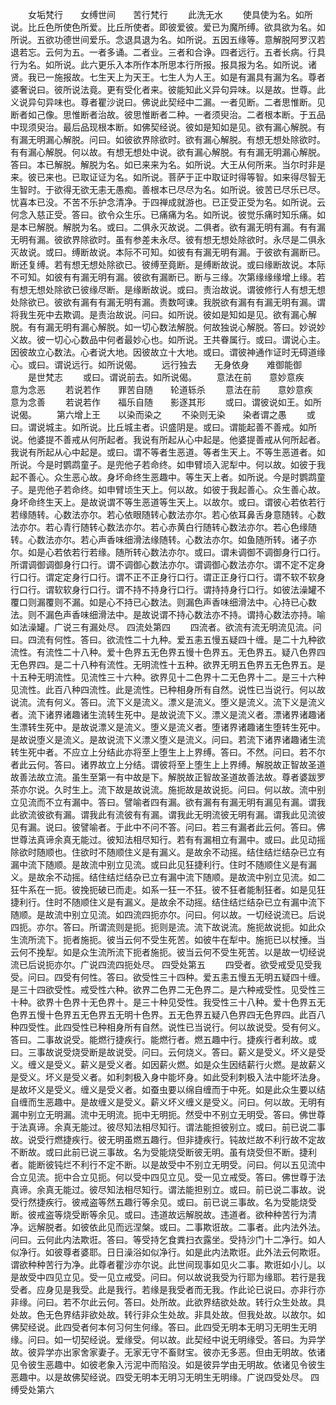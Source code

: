 <!-- { "loadSidebar": true } -->
　　女垢梵行　　女缚世间　　苦行梵行
　　此洗无水
　　使具使为名。如所说。比丘色所使色所爱。比丘所使者。即彼爱彼。爱已为魔所缚。欲具欲为名。如所说。五欲功德世间爱乐。念退具退为名。如所说。五因五缘等。意解脱阿罗汉若退若忘。云何为五。一者多诵。二者业。三者和合诤。四者远行。五者长病。行具行为名。如所说。此六更乐入本所作本所思本行所报。报具报为名。如所说。诸贤。我已一施报故。七生天上为天王。七生人为人王。如是有漏具有漏为名。尊者婆奢说曰。彼所说法竟。更有受化者来。彼能知此义异句异味。以是故。世尊。此义说异句异味也。尊者瞿沙说曰。佛说此契经中二漏。一者见断。二者思惟断。见断者如己像。思惟断者治故。彼思惟断者二种。一者须臾治。二者根本断。于五品中现须臾治。最后品现根本断。如佛契经说。彼如是知如是见。欲有漏心解脱。有有漏无明漏心解脱。问曰。如彼欲界除欲时。欲有漏心解脱。有想无想处除欲时。有有漏心解脱。何以故。有想无想处中说。欲有漏心解脱。有有漏无明漏心解脱。答曰。本已解脱。解脱为名。如已来来为名。如所说。大王从何所来。当尔时非是来。彼已来也。已取证证为名。如所说。菩萨于正中取证时得等智。如来得尽智无生智时。于欲得无欲无恚无愚痴。善根本已尽尽为名。如所说。彼苦已尽乐已尽。忧喜本已没。不苦不乐护念清净。于四禅成就游也。已正受正受为名。如所说。云何念入慈正受。答曰。欲令众生乐。已痛痛为名。如所说。彼觉乐痛时知乐痛。如是本已解脱。解脱为名。或曰。二俱永灭故说。二俱者。欲有漏无明有漏。有有漏无明有漏。彼欲界除欲时。虽有参差未永尽。彼有想无想处除欲时。永尽是二俱永灭故说。或曰。缚断故说。本际不可知。如彼有有漏无明有漏。于彼欲有漏断已。断还复缚。若有想无想处除欲已。彼缚至竟断。是缚断故说。或曰缘断故说。本际不可知。如彼有有漏无明有漏。彼欲有漏断已。断与三缘。次第缘缘缘增上缘。若有想无想处除欲已彼缘尽断。是缘断故说。或曰。责治故说。谓彼修行人有想无想处除欲已。彼欲有漏有有漏无明有漏。责数呵谏。我脱欲有漏有有漏无明有漏。谓将我生死中去欺调。是责治故说。问曰。如所说。彼如是知如是见。欲有漏心解脱。有有漏无明有漏心解脱。如一切心数法解脱。何故独说心解脱。答曰。妙说妙义故。彼一切心心数品中何者最妙心也。如所说。王共眷属行。或曰。谓说心主。因彼故立心数法。心者说大地。因彼故立十大地。或曰。谓彼神通作证时无碍道缘心。或曰。谓说远行。如所说偈。
　　远行独去　　无身依身　　难御能御
　　是世梵志
　　或曰。谓说前去。如所说偈。
　　意法在前　　意妙意疾　　意为念恶
　　若说若作　　罪苦自随　　轮道轹杀
　　意法在前　　意妙意疾　　意为念善
　　若说若作　　福乐自随　　影逐其形
　　或曰。谓彼说如王。如所说偈。
　　第六增上王　　以染而染之
　　不染则无染　　染者谓之愚
　　或曰。谓说城主。如所说。比丘城主者。识盛阴是。或曰。谓能起善不善戒。如所说。他婆提不善戒从何所起者。我说有所起从心中起是。他婆提善戒从何所起者。我说有所起从心中起是。或曰。谓不等者生恶道。等者生天上。不等生恶道者。如所说。今是时鹦鹉童子。是兜他子若命终。如申臂顷入泥犁中。何以故。如彼于我起不善心。众生恶心故。身坏命终生恶趣中。等生天上者。如所说。今是时鹦鹉童子。是兜他子若命终。如申臂顷生天上。何以故。如彼于我起善心。众生善心故。身坏命终生天上。是故说谓不等生恶道等生天上。以故尔。或曰。谓彼心若依若行若缘随转。心数法亦尔。若心依眼随转心数法亦尔。若心依耳鼻舌身意随转。心数法亦尔。若心青行随转心数法亦尔。若心赤黄白行随转心数法亦尔。若心色缘随转。心数法亦尔。若心声香味细滑法缘随转。心数法亦尔。如鱼随所转。诸子亦尔。如是心若依若行若缘。随所转心数法亦尔。或曰。谓未调御不调御身行口行。所谓调御调御身行口行。谓不调御心数法亦尔。谓调御心数法亦尔。谓不定不定身行口行。谓定定身行口行。谓不正不正身行口行。谓正正身行口行。谓不软不软身行口行。谓软软身行口行。谓不持不持身行口行。谓持持身行口行。如彼法澡罐不覆口则漏覆则不漏。如是心不持已心数法。则漏色声香味细滑法中。心持已心数法。则不漏色声香味细滑法中。是故说谓不持心数法亦不持。谓持心数法亦持。喻如法澡罐。广说三有漏处尽。
四流处第四
　　四流者。欲流有流无明流见流。问曰。四流有何性。答曰。欲流性二十九种。爱五恚五慢五疑四十缠。是二十九种欲流性。有流性二十八种。爱十色界五无色界五慢十色界五。无色界五。疑八色界四无色界四。是二十八种有流性。无明流性十五种。欲界无明五色界五无色界五。是十五种无明流性。见流性三十六种。欲界见十二色界十二无色界十二。是三十六种见流性。此百八种四流性。此是流性。已种相身所有自然。说性已当说行。何以故说流。流有何义。答曰。流下义是流义。漂义是流义。堕义是流义。流下义是流义者。流下诸界诸趣诸生流转生死中。是故说流下义。漂义是流义者。漂诸界诸趣诸生漂转生死中。是故说漂义是流义。堕义是流义者。堕诸界诸趣诸生堕转生死中。是故说堕义是流义。是故说流下义漂义堕义是流义。问曰。若流下诸界诸趣诸生流转生死中者。不应立上分结此亦将至上堕生上上界缚。答曰。不然。问曰。若不尔者此云何。答曰。诸界故立上分结。谓彼将至上堕生上上界缚。解脱故正智故圣道故善法故立流。虽生至第一有中故是下。解脱故正智故圣道故善法故。尊者婆跋罗茶亦尔说。久时生上。流下故是故说流。施扼故是故说扼。问曰。何以故。流中别立见流而不立有漏中。答曰。譬喻者四有漏。欲有漏有有漏无明有漏见有漏。谓我此欲流彼欲有漏。谓我此有流彼有有漏。谓我此无明流彼无明有漏。谓我此见流彼见有漏。说曰。彼譬喻者。于此中不问不答。问曰。若三有漏者此云何。答曰。佛世尊法真谛余真无能过。彼知法相尽知行。若有有漏相立有漏中。或曰。此见动摇除欲时随顺也。住欲时不随顺住义是有漏义。是故余不动摇。结住结烂结杂已立有漏中流下随顺。是故流中别立见流。或曰此见狂捷利行。住时不随顺住义是有漏义。是故余不动摇。结住结烂结杂已立有漏中流下随顺。是故流中别立见流。如二狂牛系在一扼。彼挽扼破已而走。如系一狂一不狂。彼不狂者能制狂者。如是见狂捷利行。住时不随顺住义是有漏义。是故余不动摇。结住结烂结杂已立有漏中流下随顺。是故流中别立见流。如四流四扼亦尔。问曰。何以故。一切经说流已。后说四扼。亦尔。答曰。所谓流则是扼。扼则是流。流下故说流。施扼故说扼。如此众生流所流下。扼者施扼。彼当云何不受生死苦。如彼牛在犁中。施扼已以杖捶。当云何不挽犁。如是众生流所流下扼者施扼。彼当云何不受生死苦。以是故一切经说流已后说扼亦尔。广说四流四扼处尽。
四受处第五
　　四受者。欲受戒受见受我受。问曰。四受有何性。答曰。欲受性三十四种。爱五恚五慢五无明五疑四十缠。是三十四欲受性。戒受性六种。欲界二色界二无色界二。是六种戒受性。见受性三十种。欲界十色界十无色界十。是三十种见受性。我受性三十八种。爱十色界五无色界五慢十色界五无色界五无明十色界。五无色界五疑八色界四无色界四。此百八种四受性。此四受性已种相身所有自然。说性已当说行。何以故说受。受有何义。答曰。二事故说受。能燃行捷疾行。能燃行者。燃五趣中行。捷疾行者利故。或曰。三事故说受烧受断是故说受。问曰。云何烧义。答曰。薪义是受义。坏义是受义。缠义是受义。薪义是受义者。如因薪火燃。如是众生因结薪行火燃。是故薪义是受义。坏义是受义者。如利刺极入身中能坏身。如此受利刺极入法中能坏法身。是故坏义是受义。缠义是受义者。如蚕虫要以绵自缠而于中死。如是此众生要以结自缠而生恶趣中。是故缠义是受义。薪义坏义缠义是受义。问曰。何以故。无明有漏中别立无明漏。流中无明流。扼中无明扼。然受中不别立无明受。答曰。佛世尊于法真谛。余真无能过。彼尽知法相尽知行。谓法能担彼别立。或曰。前已说二事故。说受行燃捷疾行。彼无明虽燃五趣行。但非捷疾行。钝故烂故不利行故不定故不断故。或曰此前已说三事故。名为受能烧受断彼无明。虽有烧受但不断。捷利者。能断彼钝烂不利行不定不断。以是故受中不别立无明受。问曰。何以五见流中合立见流。扼中合立见扼。何以受中四见立见。受一见立戒受。答曰。佛世尊于法真谛。余真无能过。彼尽知法相尽知行。谓法能担别立。或曰。前已说二事故。说受行然捷疾行。彼戒盗等然五趣行等余见。或曰。前已说三事故。名为受能烧受断。彼戒盗等烧受断等余见。或曰。违道故远解脱故。违道者。欲种种苦行为清净。远解脱者。如彼依此见而远涅槃。或曰。二事欺诳故。二事者。此内法外法。问曰。云何此内法欺诳。答曰。等受持乞食粪扫衣露坐。受持沙门十二净行。如人似净行。如彼尊者婆耶。日日澡浴如似净行。如是此内法欺诳。此外法云何欺诳。谓欲种种苦行为净。此尊者瞿沙亦尔说。此世间现事如见火二事。欺诳如小儿。以是故受中四见立见。受一见立戒受。问曰。何以故说我受为行耶为缘耶。若行是我受者。应身见是我受。此是我行。若缘是我受者而无我。作此论已说曰。亦非行亦非缘。问曰。若不尔此云何。答曰。处所故。此欲界结欲处故。转行众生处故。具处故。色无色界结非欲处故。转行非众生处故。非具处故。但我处故。以故尔。如佛契经说。此四受者何本何习何生何缘。答曰。此四受无明本无明习无明生无明缘。问曰。如一切契经说。爱缘受。何以故。此契经中说无明缘受。答曰。为异学故。彼异学亦出家舍家妻子。无家无守不畜财宝。彼亦无多恶。但由无明故。依诸见令彼生恶趣中。如彼老象入污泥中而陷没。如是彼异学由无明故。依诸见令彼生恶趣中。以是故佛契经说。四受无明本无明习无明生无明缘。广说四受处尽。
四缚受处第六
